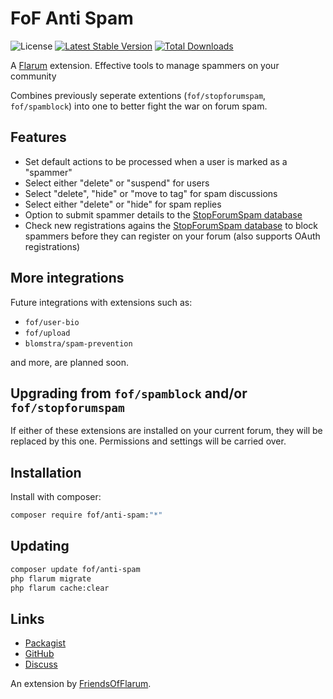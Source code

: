 # FoF Anti Spam

![License](https://img.shields.io/badge/license-MIT-blue.svg) [![Latest Stable Version](https://img.shields.io/packagist/v/fof/anti-spam.svg)](https://packagist.org/packages/fof/anti-spam) [![Total Downloads](https://img.shields.io/packagist/dt/fof/anti-spam.svg)](https://packagist.org/packages/fof/anti-spam)

A [Flarum](http://flarum.org) extension. Effective tools to manage spammers on your community

Combines previously seperate extentions (`fof/stopforumspam`, `fof/spamblock`) into one to better fight the war on forum spam.

## Features

- Set default actions to be processed when a user is marked as a "spammer"
- Select either "delete" or "suspend" for users
- Select "delete", "hide" or "move to tag" for spam discussions
- Select either "delete" or "hide" for spam replies
- Option to submit spammer details to the [StopForumSpam database](https://www.stopforumspam.com/)
- Check new registrations agains the [StopForumSpam database](https://www.stopforumspam.com/) to block spammers before they can register on your forum (also supports OAuth registrations)

## More integrations

Future integrations with extensions such as:
- `fof/user-bio`
- `fof/upload`
- `blomstra/spam-prevention`

and more, are planned soon.

## Upgrading from `fof/spamblock` and/or `fof/stopforumspam`

If either of these extensions are installed on your current forum, they will be replaced by this one. Permissions and settings will be carried over.

## Installation

Install with composer:

```sh
composer require fof/anti-spam:"*"
```

## Updating

```sh
composer update fof/anti-spam
php flarum migrate
php flarum cache:clear
```

## Links

- [Packagist](https://packagist.org/packages/fof/anti-spam)
- [GitHub](https://github.com/fof/anti-spam)
- [Discuss](https://discuss.flarum.org/d/PUT_DISCUSS_SLUG_HERE)

An extension by [FriendsOfFlarum](https://github.com/FriendsOfFlarum).
